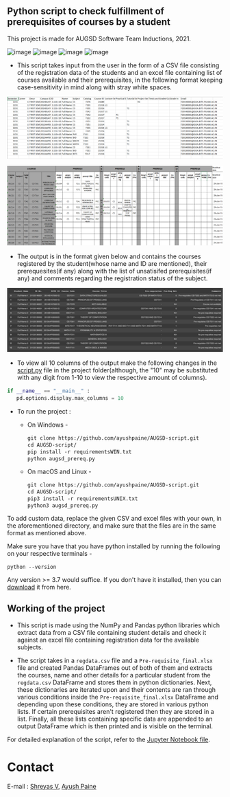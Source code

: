 ## Python script to check fulfillment of prerequisites of courses by a student
 This project is made for AUGSD Software Team Inductions, 2021.


![image](https://img.shields.io/badge/Python-FFD43B?style=for-the-badge&logo=python&logoColor=darkgreen) ![image](https://img.shields.io/badge/Numpy-777BB4?style=for-the-badge&logo=numpy&logoColor=white) ![image](https://img.shields.io/badge/Pandas-2C2D72?style=for-the-badge&logo=pandas&logoColor=white) ![image](https://img.shields.io/badge/Jupyter-F37626.svg?&style=for-the-badge&logo=Jupyter&logoColor=white)

* This script takes input from the user in the form of a CSV file consisting of the registration data of the students and an excel file containing list of courses available and their prerequisites, in the following format keeping case-sensitivity in mind along with stray white spaces.


![registration data](regdata.png)


![course pre-requisites](pre-req.png)


* The output is in the format given below and contains the courses registered by the student(whose name and ID are mentioned), their prerequesites(if any) along with the list of unsatisifed prerequisites(if any) and comments regarding the registration status of the subject. 


![output](output.jpeg)

* To view all 10 columns of the output make the following changes in the [script.py](https://github.com/ayushpaine/AUGSD-script/blob/main/augsd_prereq.py) file in the project folder(although, the "10" may be substituted with any digit from 1-10 to view the respective amount of columns).
```python
if __name__ == "__main__" :
   pd.options.display.max_columns = 10
```

* To run the project :
   * On Windows -
     
     ```
     git clone https://github.com/ayushpaine/AUGSD-script.git
     cd AUGSD-script/
     pip install -r requirementsWIN.txt
     python augsd_prereq.py
     ```
   
   * On macOS and Linux -
     
     ```
     git clone https://github.com/ayushpaine/AUGSD-script.git
     cd AUGSD-script/
     pip3 install -r requirementsUNIX.txt
     python3 augsd_prereq.py
     ```

To add custom data, replace the given CSV and excel files with your own, in the aforementioned directory, and make sure that the files are in the same format as mentioned above.

Make sure you have that you have python installed by running the following on your respective terminals -

```
python --version
```

Any version >= 3.7 would suffice. If you don't have it installed, then you can [download](https://www.python.org/downloads/) it from here.


## Working of the project

* This script is made using the NumPy and Pandas python libraries which extract data from a CSV file containing student details and check it against an excel file containing registration data for the available subjects.

* The script takes in a ```regdata.csv``` file and a ```Pre-requisite_final.xlsx``` file and created Pandas DataFrames out of both of them and extracts the courses, name and other details for a particular student from the ```regdata.csv``` DataFrame and stores them in python dictionaries. Next, these dictionaries are iterated upon and their contents are ran through various conditions inside the ```Pre-requisite_final.xlsx``` DataFrame and depending upon these conditions, they are stored in various python lists. If certain prerequisites aren't registered then they are stored in a list. Finally, all these lists containing specific data are appended to an output DataFrame which is then printed and is visible on the terminal. 

For detailed explanation of the script, refer to the [Jupyter Notebook file](https://github.com/ayushpaine/AUGSD-script/blob/main/AUGSD_prereq.ipynb).

# Contact
E-mail : [Shreyas V](mailto:shreyas.college@gmail.com), [Ayush Paine](mailto:ayushmt701@gmail.com)
